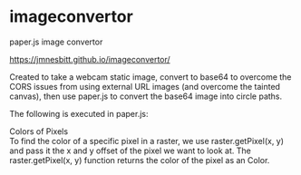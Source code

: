 # imageconvertor
paper.js image convertor

https://jmnesbitt.github.io/imageconvertor/

Created to take a webcam static image, convert to base64 to overcome the CORS issues from using external URL images (and overcome the tainted canvas), then use paper.js to convert the base64 image into circle paths. 

The following is executed in paper.js:

Colors of Pixels <br>
To find the color of a specific pixel in a raster, we use raster.getPixel(x, y) and pass it the x and y offset of the pixel we want to look at. The raster.getPixel(x, y) function returns the color of the pixel as an Color.
